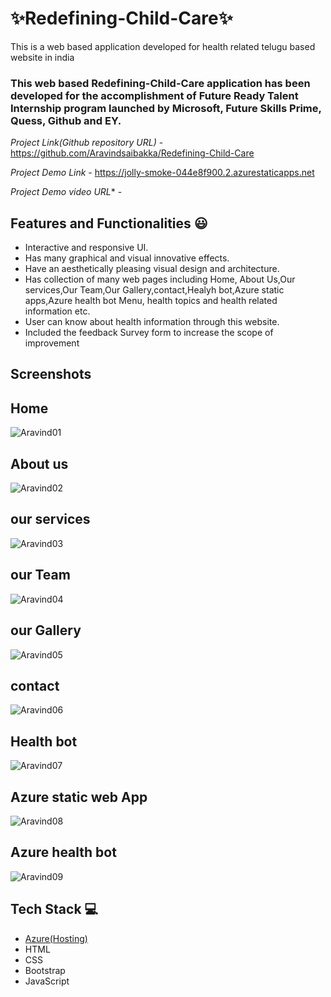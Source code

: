 # ✨Redefining-Child-Care✨

This is a web based application developed for health related telugu based website in india

### This web based Redefining-Child-Care application has been developed for the accomplishment of Future Ready Talent Internship program launched by Microsoft, Future Skills Prime, Quess, Github and EY.

  *Project Link(Github repository URL)* - https://github.com/Aravindsaibakka/Redefining-Child-Care

  *Project Demo Link* - https://jolly-smoke-044e8f900.2.azurestaticapps.net

  *Project Demo video URL** - 

## Features and Functionalities 😃

- Interactive and responsive UI.
- Has many graphical and visual innovative effects.
- Have an aesthetically pleasing visual design and architecture.
- Has collection of many web pages including Home, About Us,Our services,Our Team,Our Gallery,contact,Healyh bot,Azure static apps,Azure health bot Menu, health topics and health related information etc.
- User can know about health information through this website.
- Included the feedback Survey form to increase the scope of improvement 

## Screenshots ##
  
## Home
![Aravind01](https://user-images.githubusercontent.com/117900459/208377962-30b0d128-bbc0-4cd0-8681-43c17542bbfa.png)


## About us
![Aravind02](https://user-images.githubusercontent.com/117900459/208378040-e94b2594-f462-4033-936b-aebebfe73e2a.png)


## our services
![Aravind03](https://user-images.githubusercontent.com/117900459/208378105-8d93c9f2-29d0-4de8-b621-e6f4c268a983.png)


## our Team
![Aravind04](https://user-images.githubusercontent.com/117900459/208378385-588dc082-b96e-4a05-8b91-ce347eefb7e8.png)


## our Gallery
![Aravind05](https://user-images.githubusercontent.com/117900459/208378508-fbd73771-2e6c-4637-9f05-8be560d9ea0b.png)


## contact
![Aravind06](https://user-images.githubusercontent.com/117900459/208378608-8e756e11-5fe3-47b0-89a4-5f6a6c353edd.png)


## Health bot
![Aravind07](https://user-images.githubusercontent.com/117900459/208378729-66cb980e-956b-4118-b6c8-c007685dbacc.png)


## Azure static web App
![Aravind08](https://user-images.githubusercontent.com/117900459/208378793-b43339b8-3bbc-4456-959e-b7e8421b396e.png)


## Azure health bot
![Aravind09](https://user-images.githubusercontent.com/117900459/208378870-7bfef7bf-093c-423a-9eaa-e0c62cbe7981.png)



## Tech Stack 💻

- [Azure(Hosting)](https://azure.microsoft.com/en-in/features/azure-portal/)
- HTML
- CSS
- Bootstrap
- JavaScript
